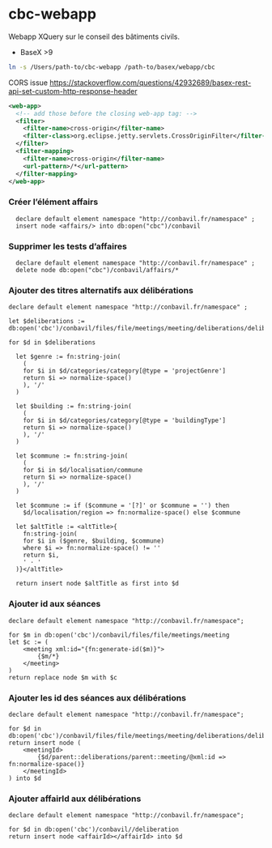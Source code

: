 # cbc-webapp

Webapp XQuery sur le conseil des bâtiments civils.

-   BaseX >9

```bash
ln -s /Users/path-to/cbc-webapp /path-to/basex/webapp/cbc
```

CORS issue
https://stackoverflow.com/questions/42932689/basex-rest-api-set-custom-http-response-header

```xml
<web-app>
  <!-- add those before the closing web-app tag: -->
  <filter>
    <filter-name>cross-origin</filter-name>
    <filter-class>org.eclipse.jetty.servlets.CrossOriginFilter</filter-class>
  </filter>
  <filter-mapping>
    <filter-name>cross-origin</filter-name>
    <url-pattern>/*</url-pattern>
  </filter-mapping>
</web-app>
```

### Créer l’élément affairs

```xquery
  declare default element namespace "http://conbavil.fr/namespace" ;
  insert node <affairs/> into db:open("cbc")/conbavil
```

### Supprimer les tests d’affaires

```xquery
  declare default element namespace "http://conbavil.fr/namespace" ;
  delete node db:open("cbc")/conbavil/affairs/*
```

### Ajouter des titres alternatifs aux délibérations

```xquery
declare default element namespace "http://conbavil.fr/namespace" ;

let $deliberations := db:open('cbc')/conbavil/files/file/meetings/meeting/deliberations/deliberation

for $d in $deliberations

  let $genre := fn:string-join(
    (
    for $i in $d/categories/category[@type = 'projectGenre']
    return $i => normalize-space()
    ), '/'
  )

  let $building := fn:string-join(
  	(
    for $i in $d/categories/category[@type = 'buildingType']
    return $i => normalize-space()
    ), '/'
  )

  let $commune := fn:string-join(
  	(
    for $i in $d/localisation/commune
    return $i => normalize-space()
    ), '/'
  )

  let $commune := if ($commune = '[?]' or $commune = '') then
  	$d/localisation/region => fn:normalize-space() else $commune

  let $altTitle := <altTitle>{
  	fn:string-join(
    for $i in ($genre, $building, $commune)
    where $i => fn:normalize-space() != ''
    return $i,
    ' · '
  )}</altTitle>

  return insert node $altTitle as first into $d
```

### Ajouter id aux séances 

```xquery
declare default element namespace "http://conbavil.fr/namespace";

for $m in db:open('cbc')/conbavil/files/file/meetings/meeting
let $c := (
	<meeting xml:id="{fn:generate-id($m)}">
    	{$m/*}
    </meeting>
)
return replace node $m with $c
```

### Ajouter les id des séances aux délibérations
```xquery
declare default element namespace "http://conbavil.fr/namespace";

for $d in db:open('cbc')/conbavil/files/file/meetings/meeting/deliberations/deliberation
return insert node (
	<meetingId>
		{$d/parent::deliberations/parent::meeting/@xml:id => fn:normalize-space()}
	</meetingId>
) into $d
```

### Ajouter affairId aux délibérations
```
declare default element namespace "http://conbavil.fr/namespace";

for $d in db:open('cbc')/conbavil//deliberation
return insert node <affairId></affairId> into $d
```
